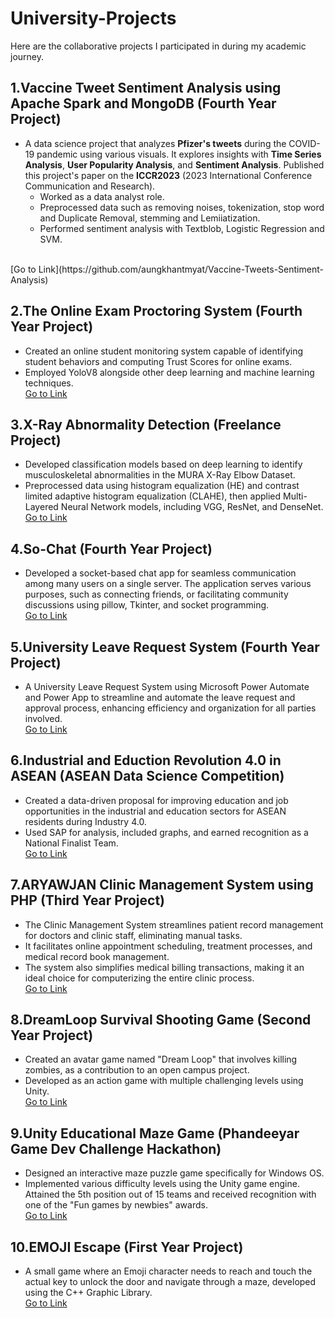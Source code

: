 # University-Projects
Here are the collaborative projects I participated in during my academic journey.

## 1.Vaccine Tweet Sentiment Analysis using Apache Spark and MongoDB (Fourth Year Project)
- A data science project that analyzes **Pfizer's tweets** during the COVID-19 pandemic using various visuals. It explores insights with **Time Series Analysis**, **User Popularity Analysis**, and **Sentiment Analysis**. Published this project's paper on the **ICCR2023** (2023 International Conference Communication and Research).
  - Worked as a data analyst role.
  - Preprocessed data such as removing noises, tokenization, stop word and Duplicate Removal, stemming and Lemiiatization.
  - Performed sentiment analysis with Textblob, Logistic Regression and SVM.
<br>
[Go to Link](https://github.com/aungkhantmyat/Vaccine-Tweets-Sentiment-Analysis)

## 2.The Online Exam Proctoring System (Fourth Year Project)
- Created an online student monitoring system capable of identifying student behaviors and computing Trust Scores for online exams.
- Employed YoloV8 alongside other deep learning and machine learning techniques.<br>
[Go to Link](https://github.com/aungkhantmyat/The-Online-Exam-Proctor)

## 3.X-Ray Abnormality Detection (Freelance Project)
- Developed classification models based on deep learning to identify musculoskeletal abnormalities in the MURA X-Ray Elbow Dataset. 
- Preprocessed data using histogram equalization (HE) and contrast limited adaptive histogram equalization (CLAHE), then applied Multi-Layered Neural Network models, including VGG, ResNet, and DenseNet.<br>
[Go to Link](https://github.com/aungkhantmyat/MURA-ELBOW)

## 4.So-Chat (Fourth Year Project)
- Developed a socket-based chat app for seamless communication among many users on a single server. The application serves various purposes, such as connecting friends, or facilitating community discussions using pillow, Tkinter, and socket programming.<br>
[Go to Link](https://github.com/aungkhantmyat/So_Chat)

## 5.University Leave Request System (Fourth Year Project)
- A University Leave Request System using Microsoft Power Automate and Power App to streamline and automate the leave request and approval process, enhancing efficiency and organization for all parties involved.<br>
[Go to Link](https://github.com/aungkhantmyat/University-Leave-Request-System)

## 6.Industrial and Eduction Revolution 4.0 in ASEAN (ASEAN Data Science Competition)
- Created a data-driven proposal for improving education and job opportunities in the industrial and education sectors for ASEAN residents during Industry 4.0. 
- Used SAP for analysis, included graphs, and earned recognition as a National Finalist Team.<br>
[Go to Link](https://github.com/aungkhantmyat/asean-data-science-2020)

## 7.ARYAWJAN Clinic Management System using PHP (Third Year Project)
- The Clinic Management System streamlines patient record management for doctors and clinic staff, eliminating manual tasks. 
- It facilitates online appointment scheduling, treatment processes, and medical record book management. 
- The system also simplifies medical billing transactions, making it an ideal choice for computerizing the entire clinic process.<br>
[Go to Link](https://github.com/aungkhantmyat/ARYAWJAN-Clinic-Management-System)

## 8.DreamLoop Survival Shooting Game (Second Year Project)
- Created an avatar game named "Dream Loop" that involves killing zombies, as a contribution to an open campus project. 
- Developed as an action game with multiple challenging levels using Unity.<br>
[Go to Link](https://github.com/aungkhantmyat/DreamLoop-Survival-Shooting-Game)

## 9.Unity Educational Maze Game (Phandeeyar Game Dev Challenge Hackathon)
- Designed an interactive maze puzzle game specifically for Windows OS.
- Implemented various difficulty levels using the Unity game engine. Attained the 5th position out of 15 teams and received recognition with one of the "Fun games by newbies" awards.<br>
[Go to Link](https://github.com/aungkhantmyat/EMOJI-ESCAPE)

## 10.EMOJI Escape (First Year Project)
- A small game where an Emoji character needs to reach and touch the actual key to unlock the door and navigate through a maze, developed using the C++ Graphic Library.<br>
[Go to Link](https://github.com/aungkhantmyat/Key-Finding-Puzzle-Game)
